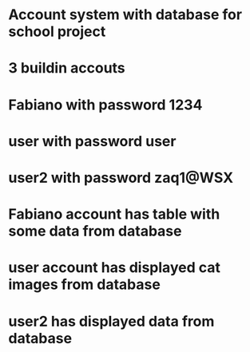 # Account system with database for school project 
# 3 buildin accouts
# Fabiano with password 1234
# user with password user
# user2 with password zaq1@WSX
# Fabiano account has table with some data from database
# user account has displayed cat images from database
# user2 has displayed data from database

